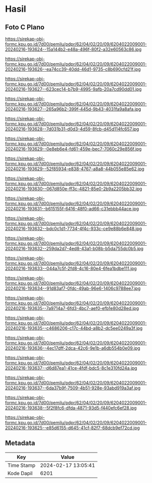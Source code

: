 # Hasil

## Foto C Plano

https://sirekap-obj-formc.kpu.go.id/7d00/pemilu/pdpr/62/04/02/20/09/6204022009001-20240216-193624--15a144b2-e48a-496f-80f2-a32e60563c86.jpg

https://sirekap-obj-formc.kpu.go.id/7d00/pemilu/pdpr/62/04/02/20/09/6204022009001-20240216-193626--ea74cc39-40dd-46d1-9735-c8b690cfd21f.jpg

https://sirekap-obj-formc.kpu.go.id/7d00/pemilu/pdpr/62/04/02/20/09/6204022009001-20240216-193627--623cec14-b7b9-4995-9afb-20a7cd90dd01.jpg

https://sirekap-obj-formc.kpu.go.id/7d00/pemilu/pdpr/62/04/02/20/09/6204022009001-20240216-193627--265a96b2-399f-445d-9b43-4031fa9a8afa.jpg

https://sirekap-obj-formc.kpu.go.id/7d00/pemilu/pdpr/62/04/02/20/09/6204022009001-20240216-193628--7d031b31-d0d3-4d59-8fcb-d45d114fc657.jpg

https://sirekap-obj-formc.kpu.go.id/7d00/pemilu/pdpr/62/04/02/20/09/6204022009001-20240216-193629--0e8eb6e4-fd61-459e-bec7-7060c29e856f.jpg

https://sirekap-obj-formc.kpu.go.id/7d00/pemilu/pdpr/62/04/02/20/09/6204022009001-20240216-193629--52f85934-e838-4767-a8a8-44b055e85e62.jpg

https://sirekap-obj-formc.kpu.go.id/7d00/pemilu/pdpr/62/04/02/20/09/6204022009001-20240216-193630--067d850e-ff3c-4821-85e0-2b9a2205bb32.jpg

https://sirekap-obj-formc.kpu.go.id/7d00/pemilu/pdpr/62/04/02/20/09/6204022009001-20240216-193631--b615155f-6416-48f0-ad66-c31ebbb44ace.jpg

https://sirekap-obj-formc.kpu.go.id/7d00/pemilu/pdpr/62/04/02/20/09/6204022009001-20240216-193632--bdc0c1d1-7734-4f4c-933c-ce9e88b6e848.jpg

https://sirekap-obj-formc.kpu.go.id/7d00/pemilu/pdpr/62/04/02/20/09/6204022009001-20240216-193632--259da2d7-4ed8-43a1-b08b-b5da755dc0b5.jpg

https://sirekap-obj-formc.kpu.go.id/7d00/pemilu/pdpr/62/04/02/20/09/6204022009001-20240216-193633--044a7c5f-2fd8-4c16-80e4-6fea1bdbe111.jpg

https://sirekap-obj-formc.kpu.go.id/7d00/pemilu/pdpr/62/04/02/20/09/6204022009001-20240216-193634--91d83af7-0fdc-49ab-96e6-1406c9788ee7.jpg

https://sirekap-obj-formc.kpu.go.id/7d00/pemilu/pdpr/62/04/02/20/09/6204022009001-20240216-193635--7a9714a7-6fd3-4bc7-aef0-efb1e80d28ed.jpg

https://sirekap-obj-formc.kpu.go.id/7d00/pemilu/pdpr/62/04/02/20/09/6204022009001-20240216-193635--c4686206-c17c-44bd-a8b2-dc5ee0249a3f.jpg

https://sirekap-obj-formc.kpu.go.id/7d00/pemilu/pdpr/62/04/02/20/09/6204022009001-20240216-193636--4ec17dff-2dca-42c6-9e1b-a6db554b0e09.jpg

https://sirekap-obj-formc.kpu.go.id/7d00/pemilu/pdpr/62/04/02/20/09/6204022009001-20240216-193637--d6d87ea1-41ce-4fdf-bdc5-8c1e310fd24a.jpg

https://sirekap-obj-formc.kpu.go.id/7d00/pemilu/pdpr/62/04/02/20/09/6204022009001-20240216-193637--6da37b9f-7509-4b51-928e-93abd919a3af.jpg

https://sirekap-obj-formc.kpu.go.id/7d00/pemilu/pdpr/62/04/02/20/09/6204022009001-20240216-193638--5f2f8fc6-dfda-4871-93d5-f440efc6ef28.jpg

https://sirekap-obj-formc.kpu.go.id/7d00/pemilu/pdpr/62/04/02/20/09/6204022009001-20240216-193625--e85d6155-d645-41cf-82f7-68dcb9ef72cd.jpg


## Metadata

| Key        | Value               |
| ---------- | ------------------- |
| Time Stamp | 2024-02-17 13:05:41 |
| Kode Dapil | 6201                |



